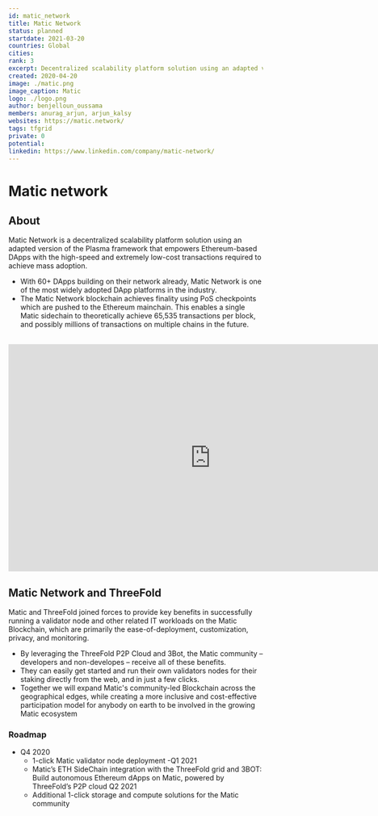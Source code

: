 ```yaml
---
id: matic_network
title: Matic Network
status: planned
startdate: 2021-03-20
countries: Global
cities: 
rank: 3
excerpt: Decentralized scalability platform solution using an adapted version of the Plasma framework.
created: 2020-04-20
image: ./matic.png
image_caption: Matic
logo: ./logo.png
author: benjelloun_oussama
members: anurag_arjun, arjun_kalsy
websites: https://matic.network/
tags: tfgrid
private: 0
potential:
linkedin: https://www.linkedin.com/company/matic-network/
---
```


# Matic network 

## About

Matic Network is a decentralized scalability platform solution using an adapted version of the Plasma framework that empowers Ethereum-based DApps with the high-speed and extremely low-cost transactions required to achieve mass adoption.

- With 60+ DApps building on their network already, Matic Network is one of the most widely adopted DApp platforms in the industry.
- The Matic Network blockchain achieves finality using PoS checkpoints which are pushed to the Ethereum mainchain. This enables a single Matic sidechain to theoretically achieve 65,535 transactions per block, and possibly millions of transactions on multiple chains in the future.

<BR>

<iframe src="https://player.vimeo.com/video/" width="800" height="450" frameborder="0" allow="autoplay; fullscreen" allowfullscreen></iframe>

<BR>

## Matic Network and ThreeFold

Matic and ThreeFold joined forces to provide key benefits in successfully running a validator node and other related IT workloads on the Matic Blockchain, which are primarily the ease-of-deployment, customization, privacy, and monitoring.

- By leveraging the ThreeFold P2P Cloud and 3Bot, the Matic community – developers and non-developes – receive all of these benefits.
- They can easily get started and run their own validators nodes for their staking directly from the web, and in just a few clicks.
- Together we will expand Matic's community-led Blockchain across the geographical edges, while creating a more inclusive and cost-effective participation model for anybody on earth to be involved in the growing Matic ecosystem


### Roadmap

- Q4 2020
  - 1-click Matic validator node deployment
-Q1 2021 
   - Matic’s ETH  SideChain integration  with the ThreeFold grid and 3BOT:  Build autonomous Ethereum dApps on Matic, powered by ThreeFold’s P2P cloud
Q2 2021
   - Additional 1-click storage and compute solutions for the Matic community
